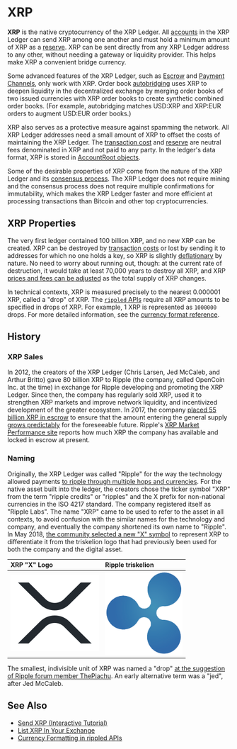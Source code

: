 # XRP

**XRP** is the native cryptocurrency of the XRP Ledger. All [accounts](accounts.html) in the XRP Ledger can send XRP among one another and must hold a minimum amount of XRP as a [reserve](reserves.html). XRP can be sent directly from any XRP Ledger address to any other, without needing a gateway or liquidity provider. This helps make XRP a convenient bridge currency.

Some advanced features of the XRP Ledger, such as [Escrow](escrow.html) and [Payment Channels](use-payment-channels.html), only work with XRP. Order book [autobridging](https://xrpl.org/blog/2014/introducing-offer-autobridging.html) uses XRP to deepen liquidity in the decentralized exchange by merging order books of two issued currencies with XRP order books to create synthetic combined order books. (For example, autobridging matches USD:XRP and XRP:EUR orders to augment USD:EUR order books.)

XRP also serves as a protective measure against spamming the network. All XRP Ledger addresses need a small amount of XRP to offset the costs of maintaining the XRP Ledger. The [transaction cost](transaction-cost.html) and [reserve](reserves.html) are neutral fees denominated in XRP and not paid to any party. In the ledger's data format, XRP is stored in [AccountRoot objects](accountroot.html).

Some of the desirable properties of XRP come from the nature of the XRP Ledger and its [consensus process](consensus.html). The XRP Ledger does not require mining and the consensus process does not require multiple confirmations for immutability, which makes the XRP Ledger faster and more efficient at processing transactions than Bitcoin and other top cryptocurrencies.


## XRP Properties

The very first ledger contained 100 billion XRP, and no new XRP can be created. XRP can be destroyed by [transaction costs](transaction-cost.html) or lost by sending it to addresses for which no one holds a key, so XRP is slightly [deflationary](https://en.wikipedia.org/wiki/Deflation) by nature. No need to worry about running out, though: at the current rate of destruction, it would take at least 70,000 years to destroy all XRP, and XRP [prices and fees can be adjusted](fee-voting.html) as the total supply of XRP changes.

In technical contexts, XRP is measured precisely to the nearest 0.000001 XRP, called a "drop" of XRP. The [`rippled` APIs](rippled-api.html) require all XRP amounts to be specified in drops of XRP. For example, 1 XRP is represented as `1000000` drops. For more detailed information, see the [currency format reference](currency-formats.html).

## History

### XRP Sales

In 2012, the creators of the XRP Ledger (Chris Larsen, Jed McCaleb, and Arthur Britto) gave 80 billion XRP to Ripple (the company, called OpenCoin Inc. at the time) in exchange for Ripple developing and promoting the XRP Ledger. Since then, the company has regularly sold XRP, used it to strengthen XRP markets and improve network liquidity, and incentivized development of the greater ecosystem. In 2017, the company [placed 55 billion XRP in escrow](https://ripple.com/insights/ripple-escrows-55-billion-xrp-for-supply-predictability/) to ensure that the amount entering the general supply [grows predictably](https://ripple.com/insights/ripple-to-place-55-billion-xrp-in-escrow-to-ensure-certainty-into-total-xrp-supply/) for the foreseeable future. Ripple's [XRP Market Performance site](https://ripple.com/xrp/market-performance/) reports how much XRP the company has available and locked in escrow at present.

### Naming

Originally, the XRP Ledger was called "Ripple" for the way the technology allowed payments [to ripple through multiple hops and currencies](rippling.html). For the native asset built into the ledger, the creators chose the ticker symbol "XRP" from the term "ripple credits" or "ripples" and the X prefix for non-national currencies in the ISO 4217 standard. The company registered itself as "Ripple Labs". The name "XRP" came to be used to refer to the asset in all contexts, to avoid confusion with the similar names for the technology and company, and eventually the company shortened its own name to "Ripple". In May 2018, [the community selected a new "X" symbol](https://twitter.com/xrpsymbol/status/1006925937571713025) to represent XRP to differentiate it from the triskelion logo that had previously been used for both the company and the digital asset.

| XRP "X" Logo                           | Ripple triskelion                   |
|:---------------------------------------|:------------------------------------|
| !["X" logo](assets/img/xrp-x-logo.png) | ![Triskelion](img/ripple-triskelion.png) |


The smallest, indivisible unit of XRP was named a "drop" [at the suggestion of Ripple forum member ThePiachu](https://forum.ripple.com/viewtopic.php?f=1&t=40&p=228). An early alternative term was a "jed", after Jed McCaleb.

## See Also

- [Send XRP (Interactive Tutorial)](send-xrp.html)
- [List XRP In Your Exchange](list-xrp-in-your-exchange.html)
- [Currency Formatting in rippled APIs](currency-formats.html#)
